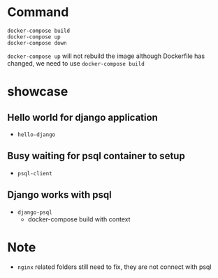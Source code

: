 # Command

```
docker-compose build
docker-compose up
docker-compose down
```

`docker-compose up` will not rebuild the image although Dockerfile has changed, we need to use `docker-compose build`

# showcase
## Hello world for django application
* `hello-django`

## Busy waiting for psql container to setup
* `psql-client`

## Django works with psql
* `django-psql`
  * docker-compose build with context

# Note
* `nginx` related folders still need to fix, they are not connect with psql

